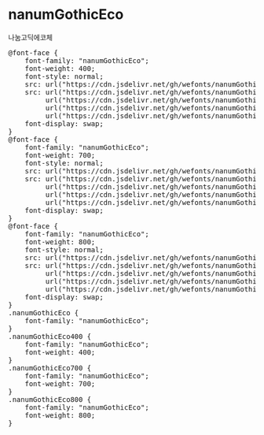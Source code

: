 # nanumGothicEco
나눔고딕에코체

<pre>
@font-face {
    font-family: "nanumGothicEco";
    font-weight: 400;
    font-style: normal;
    src: url("https://cdn.jsdelivr.net/gh/wefonts/nanumGothicEco/nanumGothicEco-Regular.eot");
    src: url("https://cdn.jsdelivr.net/gh/wefonts/nanumGothicEco/nanumGothicEco-Regular.eot?#iefix") format("embedded-opentype"),
         url("https://cdn.jsdelivr.net/gh/wefonts/nanumGothicEco/nanumGothicEco-Regular.woff2") format("woff2"),
         url("https://cdn.jsdelivr.net/gh/wefonts/nanumGothicEco/nanumGothicEco-Regular.woff") format("woff"),
         url("https://cdn.jsdelivr.net/gh/wefonts/nanumGothicEco/nanumGothicEco-Regular.ttf") format("truetype");
    font-display: swap;
}
@font-face {
    font-family: "nanumGothicEco";
    font-weight: 700;
    font-style: normal;
    src: url("https://cdn.jsdelivr.net/gh/wefonts/nanumGothicEco/nanumGothicEco-Bold.eot");
    src: url("https://cdn.jsdelivr.net/gh/wefonts/nanumGothicEco/nanumGothicEco-Bold.eot?#iefix") format("embedded-opentype"),
         url("https://cdn.jsdelivr.net/gh/wefonts/nanumGothicEco/nanumGothicEco-Bold.woff2") format("woff2"),
         url("https://cdn.jsdelivr.net/gh/wefonts/nanumGothicEco/nanumGothicEco-Bold.woff") format("woff"),
         url("https://cdn.jsdelivr.net/gh/wefonts/nanumGothicEco/nanumGothicEco-Bold.ttf") format("truetype");
    font-display: swap;
}
@font-face {
    font-family: "nanumGothicEco";
    font-weight: 800;
    font-style: normal;
    src: url("https://cdn.jsdelivr.net/gh/wefonts/nanumGothicEco/nanumGothicEco-ExtraBold.eot");
    src: url("https://cdn.jsdelivr.net/gh/wefonts/nanumGothicEco/nanumGothicEco-ExtraBold.eot?#iefix") format("embedded-opentype"),
         url("https://cdn.jsdelivr.net/gh/wefonts/nanumGothicEco/nanumGothicEco-ExtraBold.woff2") format("woff2"),
         url("https://cdn.jsdelivr.net/gh/wefonts/nanumGothicEco/nanumGothicEco-ExtraBold.woff") format("woff"),
         url("https://cdn.jsdelivr.net/gh/wefonts/nanumGothicEco/nanumGothicEco-ExtraBold.ttf") format("truetype");
    font-display: swap;
}
.nanumGothicEco {
    font-family: "nanumGothicEco";
}
.nanumGothicEco400 {
    font-family: "nanumGothicEco";
    font-weight: 400;
}
.nanumGothicEco700 {
    font-family: "nanumGothicEco";
    font-weight: 700;
}
.nanumGothicEco800 {
    font-family: "nanumGothicEco";
    font-weight: 800;
}
</pre>
